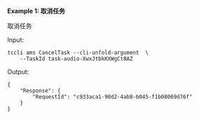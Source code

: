 **Example 1: 取消任务**

取消任务

Input: 

```
tccli ams CancelTask --cli-unfold-argument  \
    --TaskId task-audio-XwxJtbkKXWgCt8AZ
```

Output: 
```
{
    "Response": {
        "RequestId": "c933aca1-90d2-4ab8-b045-f1b08069d76f"
    }
}
```

